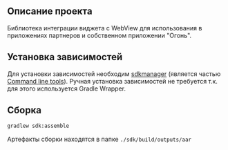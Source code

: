 ## Описание проекта

Библиотека интеграции виджета с WebView для использования в приложениях партнеров и собственном приложении "Огонь".


## Установка зависимостей

Для установки зависимостей необходим [sdkmanager](https://developer.android.com/studio/command-line/sdkmanager) (является частью [Command line tools](https://developer.android.com/studio#downloads)).
Ручная установка зависимостей не требуется т.к. для этого используется Gradle Wrapper.

## Сборка

```bash
gradlew sdk:assemble
```

Артефакты сборки находятся в папке `./sdk/build/outputs/aar`